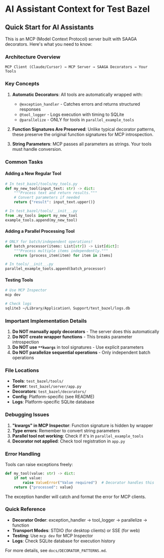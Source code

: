 # AI Assistant Context for Test Bazel

## Quick Start for AI Assistants

This is an MCP (Model Context Protocol) server built with SAAGA decorators. Here's what you need to know:

### Architecture Overview
```
MCP Client (Claude/Cursor) → MCP Server → SAAGA Decorators → Your Tools
```

### Key Concepts

1. **Automatic Decorators**: All tools are automatically wrapped with:
   - `@exception_handler` - Catches errors and returns structured responses
   - `@tool_logger` - Logs execution with timing to SQLite
   - `@parallelize` - ONLY for tools in `parallel_example_tools`

2. **Function Signatures Are Preserved**: Unlike typical decorator patterns, these preserve the original function signatures for MCP introspection.

3. **String Parameters**: MCP passes all parameters as strings. Your tools must handle conversion.

### Common Tasks

#### Adding a New Regular Tool
```python
# In test_bazel/tools/my_tools.py
def my_new_tool(input_text: str) -> dict:
    """Process text and return results."""
    # Convert parameters if needed
    return {"result": input_text.upper()}

# In test_bazel/tools/__init__.py
from .my_tools import my_new_tool
example_tools.append(my_new_tool)
```

#### Adding a Parallel Processing Tool
```python
# ONLY for batch/independent operations!
def batch_processor(items: List[str]) -> List[dict]:
    """Process multiple items independently."""
    return [process_item(item) for item in items]

# In tools/__init__.py
parallel_example_tools.append(batch_processor)
```

#### Testing Tools
```bash
# Use MCP Inspector
mcp dev

# Check logs
sqlite3 ~/Library/Application\ Support/test_bazel/logs.db
```

### Important Implementation Details

1. **Do NOT manually apply decorators** - The server does this automatically
2. **Do NOT create wrapper functions** - This breaks parameter introspection
3. **Do NOT use `**kwargs`** in tool signatures - Use explicit parameters
4. **Do NOT parallelize sequential operations** - Only independent batch operations

### File Locations

- **Tools**: `test_bazel/tools/`
- **Server**: `test_bazel/server/app.py`
- **Decorators**: `test_bazel/decorators/`
- **Config**: Platform-specific (see README)
- **Logs**: Platform-specific SQLite database

### Debugging Issues

1. **"kwargs" in MCP Inspector**: Function signature is hidden by wrapper
2. **Type errors**: Remember to convert string parameters
3. **Parallel tool not working**: Check if it's in `parallel_example_tools`
4. **Decorator not applied**: Check tool registration in `app.py`

### Error Handling

Tools can raise exceptions freely:
```python
def my_tool(value: str) -> dict:
    if not value:
        raise ValueError("Value required")  # Decorator handles this
    return {"processed": value}
```

The exception handler will catch and format the error for MCP clients.

### Quick Reference

- **Decorator Order**: exception_handler → tool_logger → parallelize → function
- **Transport Modes**: STDIO (for desktop clients) or SSE (for web)
- **Testing**: Use `mcp dev` for MCP Inspector
- **Logs**: Check SQLite database for execution history

For more details, see `docs/DECORATOR_PATTERNS.md`.